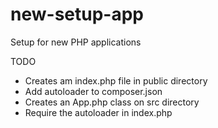 # new-setup-app
Setup for new PHP applications

TODO
 - Creates am index.php file in public directory
 - Add autoloader to composer.json
 - Creates an App.php class on src directory
 - Require the autoloader in index.php
